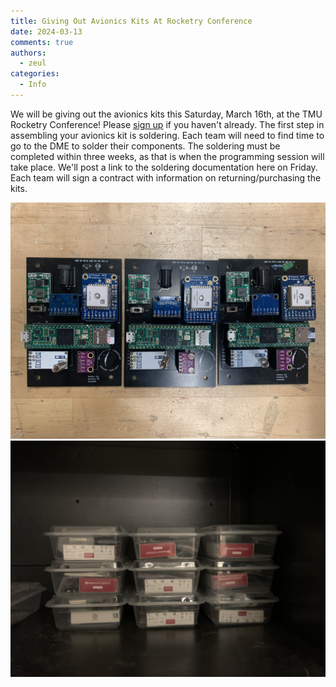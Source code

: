 ```yaml
---
title: Giving Out Avionics Kits At Rocketry Conference 
date: 2024-03-13
comments: true
authors:
  - zeul
categories:
  - Info
---
```


We will be giving out the avionics kits this Saturday, March 16th, at the TMU Rocketry Conference! Please [sign up] if you haven't already. The first step in assembling your avionics kit is soldering. Each team will need to find time to go to the DME to solder their components. The soldering must be completed within three weeks, as that is when the programming session will take place. We'll post a link to the soldering documentation here on Friday. Each team will sign a contract with information on returning/purchasing the kits.

![alt text](avionics.jpg)
![alt text](kits.jpg)

[sign up]: https://www.eventbrite.com/e/toronto-metropolitan-university-rocketry-conference-2024-tickets-850191173687?aff=oddtdtcreator
